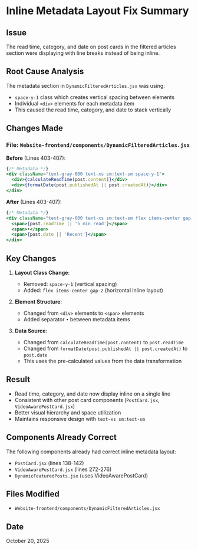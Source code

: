 # Inline Metadata Layout Fix Summary

## Issue
The read time, category, and date on post cards in the filtered articles section were displaying with line breaks instead of being inline.

## Root Cause Analysis
The metadata section in `DynamicFilteredArticles.jsx` was using:
- `space-y-1` class which creates vertical spacing between elements
- Individual `<div>` elements for each metadata item
- This caused the read time, category, and date to stack vertically

## Changes Made

### File: `Website-frontend/components/DynamicFilteredArticles.jsx`

**Before** (Lines 403-407):
```jsx
{/* Metadata */}
<div className="text-gray-600 text-xs sm:text-sm space-y-1">
  <div>{calculateReadTime(post.content)}</div>
  <div>{formatDate(post.publishedAt || post.createdAt)}</div>
</div>
```

**After** (Lines 403-407):
```jsx
{/* Metadata */}
<div className="text-gray-600 text-xs sm:text-sm flex items-center gap-2">
  <span>{post.readTime || '5 min read'}</span>
  <span>•</span>
  <span>{post.date || 'Recent'}</span>
</div>
```

## Key Changes

1. **Layout Class Change**:
   - Removed: `space-y-1` (vertical spacing)
   - Added: `flex items-center gap-2` (horizontal inline layout)

2. **Element Structure**:
   - Changed from `<div>` elements to `<span>` elements
   - Added separator `•` between metadata items

3. **Data Source**:
   - Changed from `calculateReadTime(post.content)` to `post.readTime`
   - Changed from `formatDate(post.publishedAt || post.createdAt)` to `post.date`
   - This uses the pre-calculated values from the data transformation

## Result
- Read time, category, and date now display inline on a single line
- Consistent with other post card components (`PostCard.jsx`, `VideoAwarePostCard.jsx`)
- Better visual hierarchy and space utilization
- Maintains responsive design with `text-xs sm:text-sm`

## Components Already Correct
The following components already had correct inline metadata layout:
- `PostCard.jsx` (lines 138-142)
- `VideoAwarePostCard.jsx` (lines 272-276)
- `DynamicFeaturedPosts.jsx` (uses VideoAwarePostCard)

## Files Modified
- `Website-frontend/components/DynamicFilteredArticles.jsx`

## Date
October 20, 2025


